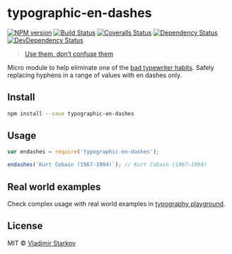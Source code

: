 # typographic-en-dashes

[![NPM version][npm-image]][npm-url]
[![Build Status][travis-image]][travis-url]
[![Coveralls Status][coveralls-image]][coveralls-url]
[![Dependency Status][depstat-image]][depstat-url]
[![DevDependency Status][depstat-dev-image]][depstat-dev-url]

> [Use them, don’t confuse them][rtfm]

Micro module to help eliminate one of the [bad typewriter habits][habits]. Safely replacing hyphens in a range of values with en dashes only.


## Install

```sh
npm install --save typographic-en-dashes
```


## Usage

```js
var endashes = require('typographic-en-dashes');

endashes(`Kurt Cobain (1967-1994)`); // Kurt Cobain (1967–1994)
```


## Real world examples

Check complex usage with real world examples in [typography playground][playground].

[playground]: https://github.com/matmuchrapna/typographic-playground


## License

MIT © [Vladimir Starkov](http://vstarkov.com/)

[rtfm]: http://practicaltypography.com/hyphens-and-dashes.html
[habits]: http://practicaltypography.com/typewriter-habits.html

[npm-url]: https://npmjs.org/package/typographic-en-dashes
[npm-image]: http://img.shields.io/npm/v/typographic-en-dashes.svg

[travis-url]: https://travis-ci.org/matmuchrapna/typographic-en-dashes
[travis-image]: http://img.shields.io/travis/matmuchrapna/typographic-en-dashes.svg

[coveralls-url]: https://coveralls.io/r/matmuchrapna/typographic-en-dashes
[coveralls-image]: http://img.shields.io/coveralls/matmuchrapna/typographic-en-dashes.svg

[depstat-url]: https://david-dm.org/matmuchrapna/typographic-en-dashes
[depstat-image]: https://david-dm.org/matmuchrapna/typographic-en-dashes.svg

[depstat-dev-url]: https://david-dm.org/matmuchrapna/typographic-en-dashes
[depstat-dev-image]: https://david-dm.org/matmuchrapna/typographic-en-dashes/dev-status.svg
